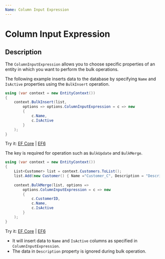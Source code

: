 ```yaml
---
Name: Column Input Expression
---
```


# Column Input Expression

## Description

The `ColumnInputExpression` allows you to choose specific properties of an entity in which you want to perform the bulk operations.

The following example inserts data to the database by specifying `Name` and `IsActive` properties using the `BulkInsert` operation.

```csharp
using (var context = new EntityContext())
{
    context.BulkInsert(list, 
        options => options.ColumnInputExpression = c => new 
        { 
            c.Name, 
            c.IsActive 
        }
    );
}
```

Try it: [EF Core](https://dotnetfiddle.net/5wiH5w) | [EF6](https://dotnetfiddle.net/lwF8DZ)

The key is required for operation such as `BulkUpdate` and `BulkMerge`.

```csharp
using (var context = new EntityContext())
{
    List<Customer> list = context.Customers.ToList();
    list.Add(new Customer() { Name ="Customer_C", Description = "Description", IsActive = true });
            
    context.BulkMerge(list, options => 
        options.ColumnInputExpression = c => new 
        {
            c.CustomerID, 
            c.Name, 
            c.IsActive 
        }
    );
}
```
Try it: [EF Core](https://dotnetfiddle.net/ZIHjEx) | [EF6](https://dotnetfiddle.net/NlNP7s)

 - It will insert data to `Name` and `IsActive` columns as specified in `ColumnInputExpression`.
 - The data in `Description` property is ignored during bulk operation.
